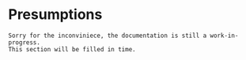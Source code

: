 # Presumptions

```
Sorry for the inconviniece, the documentation is still a work-in-progress.
This section will be filled in time.
```
